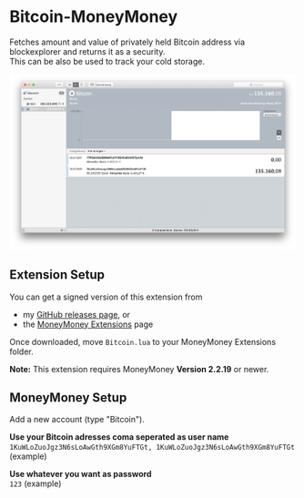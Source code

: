 # Bitcoin-MoneyMoney
Fetches amount and value of privately held Bitcoin address via blockexplorer and returns it as a security.  
This can be also be used to track your cold storage.

![MoneyMoney screenshot with Bitcoin Balance](screens/bitcoin-balance.png)

## Extension Setup

You can get a signed version of this extension from

* my [GitHub releases page](https://github.com/Jacubeit/Bitcoin-MoneyMoney/releases/tag/v0.1), or
* the [MoneyMoney Extensions](https://moneymoney-app.com/extensions/) page

Once downloaded, move `Bitcoin.lua` to your MoneyMoney Extensions folder.

**Note:** This extension requires MoneyMoney **Version 2.2.19** or newer.

## MoneyMoney Setup

Add a new account (type "Bitcoin"). 

**Use your Bitcoin adresses coma seperated as user name**  
`1KuWLoZuoJgz3N6sLoAwGth9XGm8YuFTGt, 1KuWLoZuoJgz3N6sLoAwGth9XGm8YuFTGt` (example)

**Use whatever you want as password**  
`123` (example)

